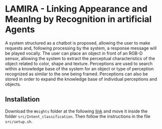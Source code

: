 # LAMIRA - Linking Appearance and MeanIng by Recognition in artificial Agents
A system structured as a chatbot is proposed, allowing the user to make requests and, following processing by the system, a response message will be played vocally. The user can place an object in front of an RGB-D sensor, allowing the system to extract the perceptual characteristics of the object related to color, shape and texture.
Perceptions are used to search within a knowledge base of the system for an object or type of perception recognized as similar to the one being framed. Perceptions can also be stored in order to expand the knowledge base of individual perceptions and objects.

## Installation
Download the `Weights` folder at the following [link](https://drive.google.com/drive/folders/1LkvM4epWOBI8V08ghpRzT9wfFzpKUeIU?usp=sharing) and move it inside the folder `src/Intent_classification`.
Then follow the instructions in the file `src/setup.sh`.

